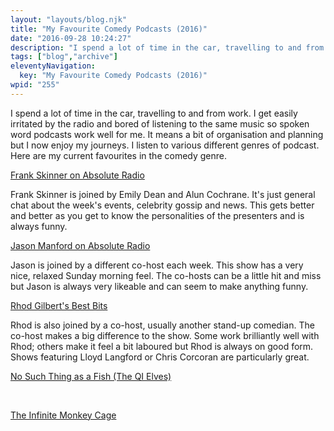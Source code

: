 ```yaml
---
layout: "layouts/blog.njk"
title: "My Favourite Comedy Podcasts (2016)"
date: "2016-09-28 10:24:27"
description: "I spend a lot of time in the car, travelling to and from work"
tags: ["blog","archive"]
eleventyNavigation:
  key: "My Favourite Comedy Podcasts (2016)"
wpid: "255"
---
```

I spend a lot of time in the car, travelling to and from work. I get easily irritated by the radio and bored of listening to the same music so spoken word podcasts work well for me. It means a bit of organisation and planning but I now enjoy my journeys. I listen to various different genres of podcast. Here are my current favourites in the comedy genre.

<a href="http://absoluteradio.co.uk/schedule/the-frank-skinner-show-11/" target="_blank">Frank Skinner on Absolute Radio
</a>

Frank Skinner is joined by Emily Dean and Alun Cochrane. It's just general chat about the week's events, celebrity gossip and news. This gets better and better as you get to know the personalities of the presenters and is always funny.

<a href="http://absoluteradio.co.uk/schedule/the-jason-manford-show-211/" target="_blank">Jason Manford on Absolute Radio</a>

Jason is joined by a different co-host each week. This show has a very nice, relaxed Sunday morning feel. The co-hosts can be a little hit and miss but Jason is always very likeable and can seem to make anything funny.

<a href="http://www.bbc.co.uk/programmes/p02nrsrr/episodes/downloads" target="_blank">Rhod Gilbert's Best Bits</a>

Rhod is also joined by a co-host, usually another stand-up comedian. The co-host makes a big difference to the show. Some work brilliantly well with Rhod; others make it feel a bit laboured but Rhod is always on good form. Shows featuring Lloyd Langford or Chris Corcoran are particularly great.

<a href="https://soundcloud.com/nosuchthingasafish" target="_blank">No Such Thing as a Fish (The QI Elves)</a>

&nbsp;

<a href="http://www.bbc.co.uk/programmes/b00snr0w/episodes/downloads" target="_blank">The Infinite Monkey Cage</a>